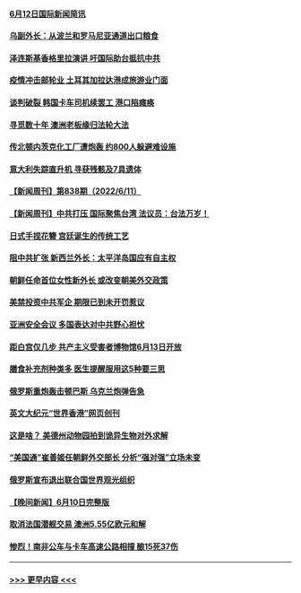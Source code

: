 #### [6月12日国际新闻简讯](../pages/prog202/a103453917.md?t=06130601) 
#### [乌副外长：从波兰和罗马尼亚通道出口粮食](../pages/prog202/a103453911.md?t=06130601) 
#### [泽连斯基香格里拉演讲 吁国际助台抵抗中共](../pages/prog202/a103453825.md?t=06130601) 
#### [疫情冲击邮轮业 土耳其加拉达港成旅游业门面](../pages/prog202/a103453670.md?t=06130601) 
#### [谈判破裂 韩国卡车司机续罢工 港口陷瘫痪](../pages/prog202/a103453700.md?t=06130601) 
#### [寻觅数十年 澳洲老板缘归法轮大法](../pages/prog202/a103453620.md?t=06130601) 
#### [传北顿内茨克化工厂遭炮轰 约800人躲避难设施](../pages/prog202/a103453562.md?t=06130601) 
#### [意大利失踪直升机 寻获残骸及7具遗体](../pages/prog202/a103453542.md?t=06130601) 
#### [【新闻周刊】第838期（2022/6/11）](../pages/prog202/a103453452.md?t=06130601) 
#### [【新闻周刊】中共打压 国际聚焦台湾 法议员：台法万岁！](../pages/prog202/a103453431.md?t=06130601) 
#### [日式手捏花簪 宫廷诞生的传统工艺](../pages/prog202/a103453358.md?t=06130601) 
#### [阻中共扩张 新西兰外长：太平洋岛国应有自主权](../pages/prog202/a103453352.md?t=06130601) 
#### [朝鲜任命首位女性新外长 或改变朝美外交政策](../pages/prog202/a103453350.md?t=06130601) 
#### [美禁投资中共军企 期限已到未开罚惹议](../pages/prog202/a103453186.md?t=06130601) 
#### [亚洲安全会议 多国表达对中共野心担忧](../pages/prog202/a103453195.md?t=06130601) 
#### [距白宫仅几步 共产主义受害者博物馆6月13日开放](../pages/prog202/a103453096.md?t=06130601) 
#### [膳食补充剂种类多 医生提醒服用这5种要三思](../pages/prog202/a103453088.md?t=06130601) 
#### [俄罗斯重炮轰击顿巴斯 乌克兰炮弹告急](../pages/prog202/a103453093.md?t=06130601) 
#### [英文大纪元“世界香港”网页创刊](../pages/prog202/a103453116.md?t=06130601) 
#### [这是啥？ 美德州动物园拍到诡异生物对外求解](../pages/prog202/a103452980.md?t=06130601) 
#### [“美国通”崔善姬任朝鲜外交部长 分析“强对强”立场未变](../pages/prog202/a103452949.md?t=06130601) 
#### [俄罗斯宣布退出联合国世界观光组织](../pages/prog202/a103452932.md?t=06130601) 
#### [【晚间新闻】6月10日完整版](../pages/prog202/a103452750.md?t=06130601) 
#### [取消法国潜舰交易 澳洲5.55亿欧元和解](../pages/prog202/a103452893.md?t=06130601) 
#### [惨烈！南非公车与卡车高速公路相撞 酿15死37伤](../pages/prog202/a103452850.md?t=06130601) 

----
#### [ >>> 更早内容 <<< ](../indexes/prog202-earlier.md)
